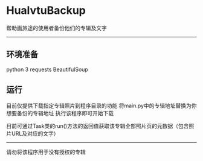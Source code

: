 # HualvtuBackup
帮助画旅途的使用者备份他们的专辑及文字

---
## 环境准备
python 3
requests
BeautifulSoup

## 运行
目前仅提供下载指定专辑照片到程序目录的功能
将main.py中的专辑地址替换为你想要备份的专辑地址
执行该程序即可开始下载

目前可通过Task类的run()方法的返回值获取该专辑全部照片页的元数据（包含照片URL及对应的文字）

---
请勿将该程序用于没有授权的专辑
